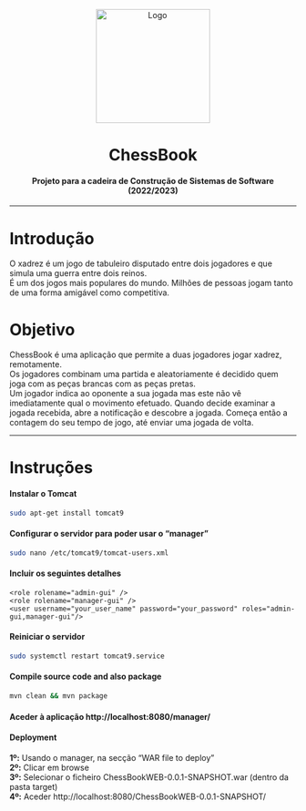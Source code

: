 <p align="center">
    <img src="https://encrypted-tbn0.gstatic.com/images?q=tbn:ANd9GcSGF-bBS1d--DM592E0LbOLxAuLU9AdUVgfvg&usqp=CAU" alt="Logo" width="200">
</p>

# <h1 align="center">ChessBook</h1>
<h4 align="center">Projeto para a cadeira de Construção de Sistemas de Software (2022/2023)</h4>

<hr>

# Introdução 
O xadrez é um jogo de tabuleiro disputado entre dois jogadores e que simula uma guerra entre dois reinos. <br>
É um dos jogos mais populares do mundo. Milhões de pessoas jogam tanto de uma forma amigável como competitiva. <br>  

# Objetivo
ChessBook é uma aplicação que permite a duas jogadores jogar xadrez, remotamente. <br>
Os jogadores combinam uma partida e aleatoriamente é decidido quem joga com as peças brancas com as peças pretas. <br>
Um jogador indica ao oponente a sua jogada mas este não vê imediatamente qual o movimento efetuado. Quando decide examinar a jogada recebida, abre a notificação e descobre a jogada. Começa então a contagem do seu tempo de jogo, até enviar uma jogada de volta.

<hr>

# Instruções   

#### Instalar o Tomcat

```bash
sudo apt-get install tomcat9
```

#### Configurar o servidor para poder usar o “manager”

```bash
sudo nano /etc/tomcat9/tomcat-users.xml
``` 

#### Incluir os seguintes detalhes

```
<role rolename="admin-gui" />
<role rolename="manager-gui" />
<user username="your_user_name" password="your_password" roles="admin-gui,manager-gui"/> 
```
#### Reiniciar o servidor

```bash
sudo systemctl restart tomcat9.service
```  
#### Compile source code and also package

```bash
mvn clean && mvn package
```  
#### Aceder à aplicação http://localhost:8080/manager/ 

#### Deployment

**1º:** Usando o manager, na secção “WAR file to deploy” <br>
**2º:** Clicar em browse <br>
**3º:** Selecionar o ficheiro ChessBookWEB-0.0.1-SNAPSHOT.war (dentro da pasta target)  <br>
**4º:** Aceder http://localhost:8080/ChessBookWEB-0.0.1-SNAPSHOT/








